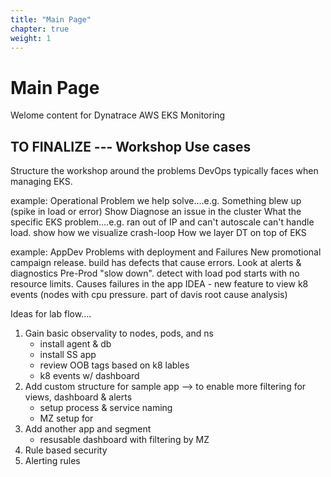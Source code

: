 ```yaml
---
title: "Main Page"
chapter: true
weight: 1
---
```


# Main Page

Welome content for Dynatrace AWS EKS Monitoring

## TO FINALIZE --- Workshop Use cases

Structure the workshop around the problems DevOps typically faces when managing EKS.

example: Operational Problem we help solve....e.g.
    Something blew up (spike in load or error)
    Show Diagnose an issue in the cluster
    What the specific EKS problem....e.g. ran out of IP and can't autoscale can't handle load.  show how we visualize crash-loop
    How we layer DT on top of EKS

example: AppDev Problems with deployment and Failures 
    New promotional campaign release.  build has defects that cause errors.  Look at alerts & diagnostics
    Pre-Prod "slow down".  detect with load
    pod starts with no resource limits. Causes failures in the app
    IDEA - new feature to view k8 events (nodes with cpu pressure. part of davis root cause analysis)

Ideas for lab flow....

1. Gain basic observality to nodes, pods, and ns
    - install agent & db
    - install SS app
    - review OOB tags based on k8 lables
    - k8 events w/ dashboard
1. Add custom structure for sample app --> to enable more filtering for views, dashboard & alerts
    - setup process & service naming
    - MZ setup for  
1. Add another app and segment 
    - resusable dashboard with filtering by MZ
1. Rule based security
1. Alerting rules